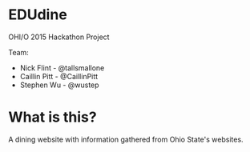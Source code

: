 # EDUdine

OHI/O 2015 Hackathon Project

Team: 
- Nick Flint - @tallsmallone
- Caillin Pitt - @CaillinPitt
- Stephen Wu - @wustep

# What is this?
A dining website with information gathered from Ohio State's websites.

